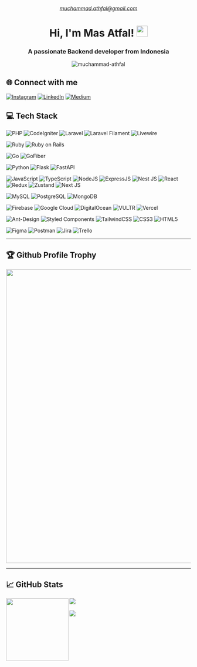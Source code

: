 <h6 align="center">
  <a href="mailto:muchammad.athfal@gmail.com">muchammad.athfal@gmail.com</a>
</h6>

<h1 align="center">
  Hi, I'm Mas Atfal!
  <img src="https://media.giphy.com/media/hvRJCLFzcasrR4ia7z/giphy.gif" width="30">
</h1>

<h3 align="center">A passionate Backend developer from Indonesia</h3>

<p align="center">
  <img src="https://komarev.com/ghpvc/?username=muchammad-athfal&label=Profile%20Views&color=0e75b6&style=for-the-badge" alt="muchammad-athfal" />
</p>

## 🌐 Connect with me
[![Instagram](https://img.shields.io/badge/Instagram-white?logo=instagram)](https://instagram.com/mas_atfal) [![LinkedIn](https://img.shields.io/badge/LinkedIn-%230077B5.svg?logo=linkedin&logoColor=white)](https://linkedin.com/in/muchammad-athfal) [![Medium](https://img.shields.io/badge/Medium-12100E?logo=medium&logoColor=white)](https://medium.com/@mas-atfal) 

## 💻 Tech Stack
![PHP](https://img.shields.io/badge/php-%23777BB4.svg?style=for-the-badge&logo=php&logoColor=white)
![CodeIgniter](https://img.shields.io/badge/CodeIgniter-%23DD4814.svg?style=for-the-badge&logo=codeigniter&logoColor=white)
![Laravel](https://img.shields.io/badge/laravel-%23FF2D20.svg?style=for-the-badge&logo=laravel&logoColor=white)
![Laravel Filament](https://img.shields.io/badge/filament-%231E40AF.svg?style=for-the-badge&logo=filament&logoColor=white)
![Livewire](https://img.shields.io/badge/livewire-%23653AAF.svg?style=for-the-badge&logo=livewire&logoColor=white)

![Ruby](https://img.shields.io/badge/ruby-%23CC342D.svg?style=for-the-badge&logo=ruby&logoColor=white)
![Ruby on Rails](https://img.shields.io/badge/ruby%20on%20rails-%23CC0000.svg?style=for-the-badge&logo=rubyonrails&logoColor=white)

![Go](https://img.shields.io/badge/go-%2300ADD8.svg?style=for-the-badge&logo=go&logoColor=white)
![GoFiber](https://img.shields.io/badge/gofiber-%2300ADD8.svg?style=for-the-badge&logo=go&logoColor=white)

![Python](https://img.shields.io/badge/python-%233776AB.svg?style=for-the-badge&logo=python&logoColor=white)
![Flask](https://img.shields.io/badge/flask-%23000.svg?style=for-the-badge&logo=flask&logoColor=white)
![FastAPI](https://img.shields.io/badge/fastapi-%2300A27F.svg?style=for-the-badge&logo=fastapi&logoColor=white)

![JavaScript](https://img.shields.io/badge/javascript-%23323330.svg?style=for-the-badge&logo=javascript&logoColor=%23F7DF1E)
![TypeScript](https://img.shields.io/badge/typescript-%23007ACC.svg?style=for-the-badge&logo=typescript&logoColor=white)
![NodeJS](https://img.shields.io/badge/node.js-6DA55F?style=for-the-badge&logo=node.js&logoColor=white)
![ExpressJS](https://img.shields.io/badge/express.js-%23404d59.svg?style=for-the-badge&logo=express&logoColor=white)
![Nest JS](https://img.shields.io/badge/nestjs-%23E0234E.svg?style=for-the-badge&logo=nestjs&logoColor=white)
![React](https://img.shields.io/badge/react-%2320232a.svg?style=for-the-badge&logo=react&logoColor=%2361DAFB)
![Redux](https://img.shields.io/badge/redux-%23593d88.svg?style=for-the-badge&logo=redux&logoColor=white)
![Zustand](https://img.shields.io/badge/zustand-%23223399.svg?style=for-the-badge&logo=zustand&logoColor=white)
![Next JS](https://img.shields.io/badge/Next-black?style=for-the-badge&logo=next.js&logoColor=white)

![MySQL](https://img.shields.io/badge/mysql-%2300f.svg?style=for-the-badge&logo=mysql&logoColor=white)
![PostgreSQL](https://img.shields.io/badge/postgresql-%23336791.svg?style=for-the-badge&logo=postgresql&logoColor=white)
![MongoDB](https://img.shields.io/badge/MongoDB-%234ea94b.svg?style=for-the-badge&logo=mongodb&logoColor=white)

![Firebase](https://img.shields.io/badge/firebase-%23039BE5.svg?style=for-the-badge&logo=firebase)
![Google Cloud](https://img.shields.io/badge/Google%20Cloud-%234285F4.svg?style=for-the-badge&logo=google-cloud&logoColor=white)
![DigitalOcean](https://img.shields.io/badge/DigitalOcean-%230080FF.svg?style=for-the-badge&logo=digitalocean&logoColor=white)
![VULTR](https://img.shields.io/badge/VULTR-%23007BFC.svg?style=for-the-badge&logo=vultr&logoColor=white)
![Vercel](https://img.shields.io/badge/vercel-%23000000.svg?style=for-the-badge&logo=vercel&logoColor=white)

![Ant-Design](https://img.shields.io/badge/-AntDesign-%230170FE?style=for-the-badge&logo=ant-design&logoColor=white)
![Styled Components](https://img.shields.io/badge/styled--components-DB7093?style=for-the-badge&logo=styled-components&logoColor=white)
![TailwindCSS](https://img.shields.io/badge/tailwindcss-%2338B2AC.svg?style=for-the-badge&logo=tailwind-css&logoColor=white)
![CSS3](https://img.shields.io/badge/css3-%231572B6.svg?style=for-the-badge&logo=css3&logoColor=white)
![HTML5](https://img.shields.io/badge/html5-%23E34F26.svg?style=for-the-badge&logo=html5&logoColor=white)

![Figma](https://img.shields.io/badge/figma-%23F24E1E.svg?style=for-the-badge&logo=figma&logoColor=white)
![Postman](https://img.shields.io/badge/Postman-FF6C37?style=for-the-badge&logo=postman&logoColor=white)
![Jira](https://img.shields.io/badge/jira-%230A0FFF.svg?style=for-the-badge&logo=jira&logoColor=white)
![Trello](https://img.shields.io/badge/Trello-%23026AA7.svg?style=for-the-badge&logo=Trello&logoColor=white)

---

## 🏆 Github Profile Trophy
<a href="https://github.com/mas-atfal/mas-atfal">
  <img width=800 src="https://github-profile-trophy.vercel.app/?username=muchammad-athfal&column=8&theme=gruvbox&no-frame=true"/>
</a>

---

## 📈 GitHub Stats

<div>
  <img height="170" align="left" src="https://github-readme-stats.vercel.app/api?username=muchammad-athfal&theme=react&hide_border=false&count_private=true&include_all_commits=true" />
  <img src="https://github-readme-stats.vercel.app/api/top-langs/?username=muchammad-athfal&theme=react&hide_border=false&include_all_commits=false&count_private=false&layout=compact" />
  <br><br>
</div>

<div>
  <img src="https://github-readme-streak-stats.herokuapp.com/?user=muchammad-athfal&theme=react&hide_border=false" />
</div>

